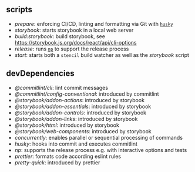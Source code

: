 
## scripts

* *prepare*: enforcing CI/CD, linting and formatting via Git with [`husky`](https://www.npmjs.com/package/husky)
* *storybook*: starts storybook in a local web server
* *build:storybook*: build storybook, see https://storybook.js.org/docs/react/api/cli-options
* *release*: runs [`np`](https://www.npmjs.com/package/np) to support the release process
* *start*: starts both a `stencil` build watcher as well as the *storybook* script

## devDependencies

* *@commitlint/cli*: lint commit messages
* *@commitlint/config-conventional*: introduced by commitlint
* *@storybook/addon-actions*: introduced by storybook
* *@storybook/addon-essentials*: introduced by storybook
* *@storybook/addon-controls*: introduced by storybook
* *@storybook/addon-links*: introduced by storybook
* *@storybook/html*: introduced by storybook
* *@storybook/web-components*: introduced by storybook
* *concurrently*: enables parallel or sequential processing of commands
* *husky*: hooks into commit and executes commitlint
* *np*: supports the release process e.g. with interactive options and tests
* *prettier*: formats code according eslint rules
* *pretty-quick*: introduced by prettier